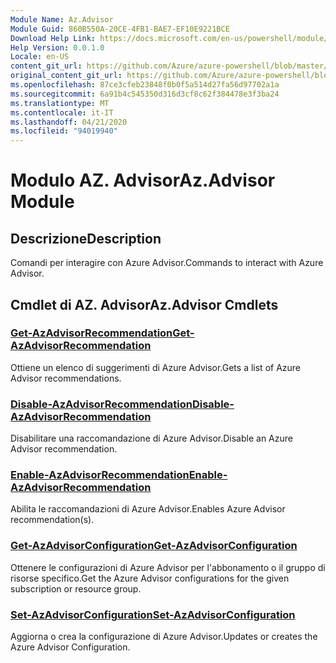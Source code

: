 ```yaml
---
Module Name: Az.Advisor
Module Guid: 860B550A-20CE-4FB1-BAE7-EF10E9221BCE
Download Help Link: https://docs.microsoft.com/en-us/powershell/module/az.advisor
Help Version: 0.0.1.0
Locale: en-US
content_git_url: https://github.com/Azure/azure-powershell/blob/master/src/Advisor/Advisor/help/Az.Advisor.md
original_content_git_url: https://github.com/Azure/azure-powershell/blob/master/src/Advisor/Advisor/help/Az.Advisor.md
ms.openlocfilehash: 87ce3cfeb23848f0b0f5a514d27fa56d97702a1a
ms.sourcegitcommit: 6a91b4c545350d316d3cf8c62f384478e3f3ba24
ms.translationtype: MT
ms.contentlocale: it-IT
ms.lasthandoff: 04/21/2020
ms.locfileid: "94019940"
---
```

# <span data-ttu-id="d337e-101">Modulo AZ. Advisor</span><span class="sxs-lookup"><span data-stu-id="d337e-101">Az.Advisor Module</span></span>
## <span data-ttu-id="d337e-102">Descrizione</span><span class="sxs-lookup"><span data-stu-id="d337e-102">Description</span></span>
<span data-ttu-id="d337e-103">Comandi per interagire con Azure Advisor.</span><span class="sxs-lookup"><span data-stu-id="d337e-103">Commands to interact with Azure Advisor.</span></span>

## <span data-ttu-id="d337e-104">Cmdlet di AZ. Advisor</span><span class="sxs-lookup"><span data-stu-id="d337e-104">Az.Advisor Cmdlets</span></span>
### [<span data-ttu-id="d337e-105">Get-AzAdvisorRecommendation</span><span class="sxs-lookup"><span data-stu-id="d337e-105">Get-AzAdvisorRecommendation</span></span>](Get-AzAdvisorRecommendation.md)
<span data-ttu-id="d337e-106">Ottiene un elenco di suggerimenti di Azure Advisor.</span><span class="sxs-lookup"><span data-stu-id="d337e-106">Gets a list of Azure Advisor recommendations.</span></span>

### [<span data-ttu-id="d337e-107">Disable-AzAdvisorRecommendation</span><span class="sxs-lookup"><span data-stu-id="d337e-107">Disable-AzAdvisorRecommendation</span></span>](Disable-AzAdvisorRecommendation.md)
<span data-ttu-id="d337e-108">Disabilitare una raccomandazione di Azure Advisor.</span><span class="sxs-lookup"><span data-stu-id="d337e-108">Disable an Azure Advisor recommendation.</span></span>

### [<span data-ttu-id="d337e-109">Enable-AzAdvisorRecommendation</span><span class="sxs-lookup"><span data-stu-id="d337e-109">Enable-AzAdvisorRecommendation</span></span>](Enable-AzAdvisorRecommendation.md)
<span data-ttu-id="d337e-110">Abilita le raccomandazioni di Azure Advisor.</span><span class="sxs-lookup"><span data-stu-id="d337e-110">Enables Azure Advisor recommendation(s).</span></span>

### [<span data-ttu-id="d337e-111">Get-AzAdvisorConfiguration</span><span class="sxs-lookup"><span data-stu-id="d337e-111">Get-AzAdvisorConfiguration</span></span>](Get-AzAdvisorConfiguration.md)
<span data-ttu-id="d337e-112">Ottenere le configurazioni di Azure Advisor per l'abbonamento o il gruppo di risorse specifico.</span><span class="sxs-lookup"><span data-stu-id="d337e-112">Get the Azure Advisor configurations for the given subscription or resource group.</span></span>

### [<span data-ttu-id="d337e-113">Set-AzAdvisorConfiguration</span><span class="sxs-lookup"><span data-stu-id="d337e-113">Set-AzAdvisorConfiguration</span></span>](Set-AzAdvisorConfiguration.md)
<span data-ttu-id="d337e-114">Aggiorna o crea la configurazione di Azure Advisor.</span><span class="sxs-lookup"><span data-stu-id="d337e-114">Updates or creates the Azure Advisor Configuration.</span></span>
